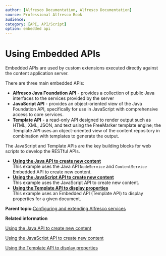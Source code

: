 ```yaml
---
author: [Alfresco Documentation, Alfresco Documentation]
source: Professional Alfresco Book
audience: 
category: [API, API/Script]
option: embedded api
---
```


# Using Embedded APIs

Embedded APIs are used by custom extensions executed directly against the content application server.



There are three main embedded APIs:

-   **Alfresco Java Foundation API** - provides a collection of public Java interfaces to the services provided by the server
-   **JavaScript API** - provides an object-oriented view of the Java Foundation API, specifically for use in JavaScript with comprehensive access to core services.
-   **Template API** - a read-only API designed to render output such as HTML, XML, JSON, and text using the FreeMarker template engine; the Template API uses an object-oriented view of the content repository in combination with templates to generate the output.

The JavaScript and Template APIs are the key building blocks for web scripts to develop the RESTful APIs.

-   **[Using the Java API to create new content](../tasks/api-java-content-create.md)**  
 This example uses the Java API `NodeService` and `ContentService` Embedded API to create new content.
-   **[Using the JavaScript API to create new content](../tasks/api-javascript-content-create.md)**  
 This example uses the JavaScript API to create new content.
-   **[Using the Template API to display properties](../tasks/api-template-props-display.md)**  
 This example uses an Embedded API \(Template API\) to display properties for a given document.

**Parent topic:**[Configuring and extending Alfresco services](../concepts/serv-using-about.md)

**Related information**  


[Using the Java API to create new content](../tasks/api-java-content-create.md)

[Using the JavaScript API to create new content](../tasks/api-javascript-content-create.md)

[Using the Template API to display properties](../tasks/api-template-props-display.md)

